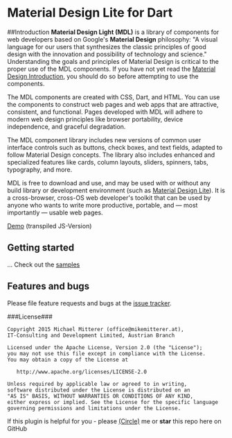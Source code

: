 # Material Design Lite for Dart

##Introduction
**Material Design Light (MDL)** is a library of components for web developers based on Google's **Material Design** 
philosophy: "A visual language for our users that synthesizes the classic principles of good design with 
the innovation and possibility of technology and science." Understanding the goals and principles of 
Material Design is critical to the proper use of the MDL components. 
If you have not yet read the [Material Design Introduction](http://www.google.com/design/spec/material-design/introduction.html), 
you should do so before attempting to use the components.

The MDL components are created with CSS, Dart, and HTML. 
You can use the components to construct web pages and web apps that are attractive, 
consistent, and functional. Pages developed with MDL will adhere to modern web design principles 
like browser portability, device independence, and graceful degradation.

The MDL component library includes new versions of common user interface controls 
such as buttons, check boxes, and text fields, adapted to follow Material Design concepts. 
The library also includes enhanced and specialized features like cards, column layouts, sliders, spinners, tabs, typography, and more.

MDL is free to download and use, and may be used with or without any build library or development environment 
(such as [Material Design Lite](https://github.com/MikeMitterer/dart-material-design-lite)). 
It is a cross-browser, cross-OS web developer's toolkit that can be used by anyone who wants to write more productive, 
portable, and &mdash; most importantly &mdash; usable web pages.

[Demo][mdldemo] (transpiled JS-Version)

## Getting started
...
Check out the [samples][]
## Features and bugs

Please file feature requests and bugs at the [issue tracker][tracker].

###License###

    Copyright 2015 Michael Mitterer (office@mikemitterer.at),
    IT-Consulting and Development Limited, Austrian Branch

    Licensed under the Apache License, Version 2.0 (the "License");
    you may not use this file except in compliance with the License.
    You may obtain a copy of the License at

       http://www.apache.org/licenses/LICENSE-2.0

    Unless required by applicable law or agreed to in writing,
    software distributed under the License is distributed on an
    "AS IS" BASIS, WITHOUT WARRANTIES OR CONDITIONS OF ANY KIND,
    either express or implied. See the License for the specific language
    governing permissions and limitations under the License.


If this plugin is helpful for you - please [(Circle)](http://gplus.mikemitterer.at/) me
or **star** this repo here on GitHub


[tracker]: https://github.com/MikeMitterer/dart-material-design-lite/issues
[mdlmaterial]: https://github.com/MikeMitterer/dart-material-design-lite
[mdldemo]: http://mdl.mikemitterer.at/
[mdlangular]: https://github.com/MikeMitterer/dart-mdl-angular
[samples]: https://github.com/MikeMitterer/dart-material-design-lite/tree/mdl/example
[promoimage]: https://github.com/MikeMitterer/dart-material-design-lite/blob/master/lib/images/mdl.mikemitterer.at-720px.jpg?raw=true

